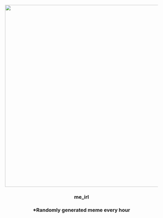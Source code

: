 <p align="center">
        <img src="https://i.redd.it/31r2ag7ni5291.png" width="600" height="600">
        </p>
        <h3 align="center">me_irl</h3>
        <h3 align="center">*Randomly generated meme every hour</h3>
    